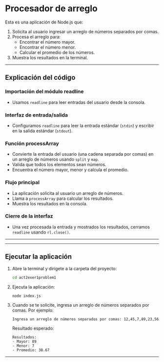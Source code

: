 # Procesador de arreglo

Esta es una aplicación de Node.js que:

1. Solicita al usuario ingresar un arreglo de números separados por comas.
2. Procesa el arreglo para:
   - Encontrar el número mayor.
   - Encontrar el número menor.
   - Calcular el promedio de los números.
3. Muestra los resultados en la terminal.

---

## **Explicación del código**

### **Importación del módulo readline**
- Usamos `readline` para leer entradas del usuario desde la consola.

### **Interfaz de entrada/salida**
- Configuramos `readline` para leer la entrada estándar (`stdin`) y escribir en la salida estándar (`stdout`).

### **Función processArray**
- Convierte la entrada del usuario (una cadena separada por comas) en un arreglo de números usando `split` y `map`.
- Valida que todos los elementos sean números.
- Encuentra el número mayor, menor y calcula el promedio.

### **Flujo principal**
- La aplicación solicita al usuario un arreglo de números.
- Llama a `processArray` para calcular los resultados.
- Muestra los resultados en la consola.

### **Cierre de la interfaz**
- Una vez procesada la entrada y mostrados los resultados, cerramos `readline` usando `rl.close()`.

---

---

## **Ejecutar la aplicación**

1. Abre la terminal y dirígete a la carpeta del proyecto:
   ```bash
   cd act2exer1problem1
   ```

2. Ejecuta la aplicación:
   ```bash
   node index.js
   ```

3. Cuando se te solicite, ingresa un arreglo de números separados por comas. Por ejemplo:
   ```
   Ingresa un arreglo de números separados por comas: 12,45,7,89,23,56
   ```

   Resultado esperado:
   ```
   Resultados:
   - Mayor: 89
   - Menor: 7
   - Promedio: 38.67
   ```

---
